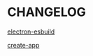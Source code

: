 # CHANGELOG

[electron-esbuild](packages/electron-esbuild/CHANGELOG.md)

[create-app](packages/create-app/CHANGELOG.md)
